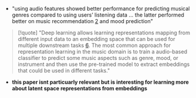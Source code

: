 - "using audio features showed better performance for predicting musical genres compared to using users’ listening data ... the latter performed better on music recommendation [2](https://ar5iv.labs.arxiv.org/html/2104.00437#bib.bib2) and mood prediction"

>[!quote] "Deep learning allows learning representations mapping from different input data to an embedding space that can be used for multiple downstream tasks [6](https://ar5iv.labs.arxiv.org/html/2104.00437#bib.bib6). The most common approach for representation learning in the music domain is to train a audio-based classifier to predict some music aspects such as genre, mood, or instrument and then use the pre-trained model to extract embeddings that could be used in different tasks."
- **this paper isnt particuarly relevant but is interesting for learning more about latent space representations from embeddings**